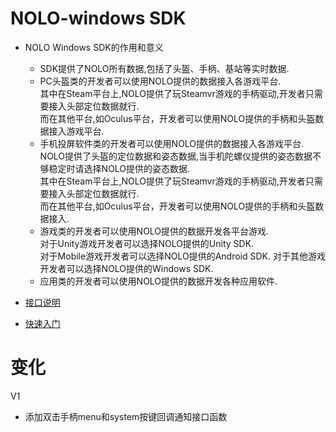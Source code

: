 # NOLO-windows SDK 

- NOLO Windows SDK的作用和意义  
    * SDK提供了NOLO所有数据,包括了头盔、手柄、基站等实时数据.  
    * PC头盔类的开发者可以使用NOLO提供的数据接入各游戏平台.  
      其中在Steam平台上,NOLO提供了玩Steamvr游戏的手柄驱动,开发者只需要接入头部定位数据就行.  
      而在其他平台,如Oculus平台，开发者可以使用NOLO提供的手柄和头盔数据接入游戏平台.  
    * 手机投屏软件类的开发者可以使用NOLO提供的数据接入各游戏平台.  
      NOLO提供了头盔的定位数据和姿态数据,当手机陀螺仪提供的姿态数据不够稳定时请选择NOLO提供的姿态数据.  
      其中在Steam平台上,NOLO提供了玩Steamvr游戏的手柄驱动,开发者只需要接入头部定位数据就行.  
      而在其他平台,如Oculus平台，开发者可以使用NOLO提供的手柄和头盔数据接入.  
    * 游戏类的开发者可以使用NOLO提供的数据开发各平台游戏.  
      对于Unity游戏开发者可以选择NOLO提供的Unity SDK.  
      对于Mobile游戏开发者可以选择NOLO提供的Android SDK.
      对于其他游戏开发者可以选择NOLO提供的Windows SDK.  
    * 应用类的开发者可以使用NOLO提供的数据开发各种应用软件.  
   
- [接口说明](https://github.com/NOLOVR/NOLO-Windows-SDK/wiki)  

- [快速入门](https://github.com/NOLOVR/NOLO-Windows-SDK/blob/master/GetStarted_CN.md)  
# 变化  
V1
- 添加双击手柄menu和system按键回调通知接口函数
#